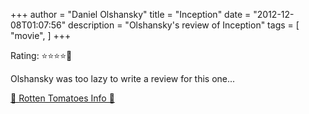 +++
author = "Daniel Olshansky"
title = "Inception"
date = "2012-12-08T01:07:56"
description = "Olshansky's review of Inception"
tags = [
    "movie",
]
+++

Rating: ⭐⭐⭐⭐🌟

Olshansky was too lazy to write a review for this one...

[🍅 Rotten Tomatoes Info 🍅](https://www.rottentomatoes.com//m/inception)